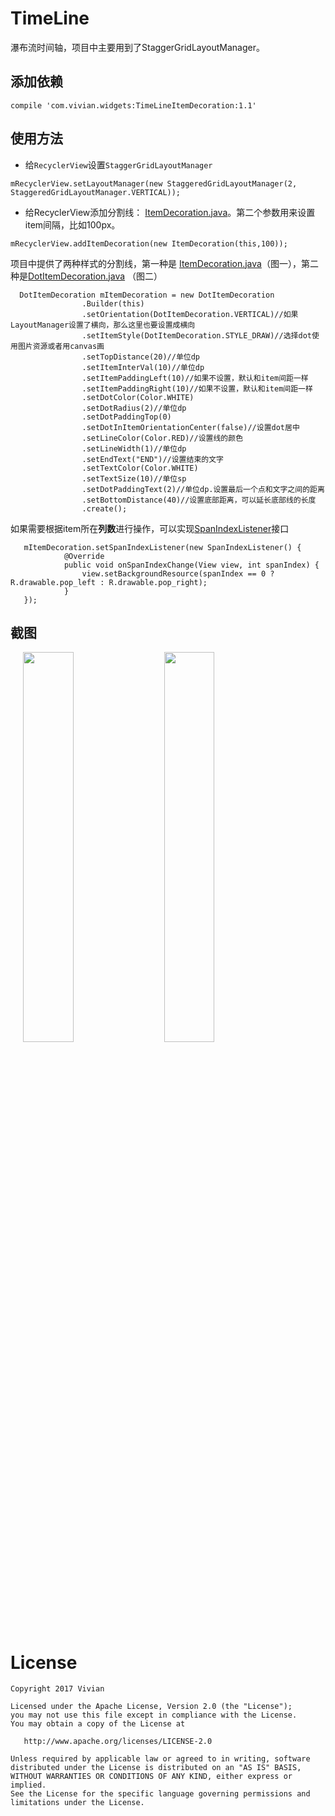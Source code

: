 # TimeLine
瀑布流时间轴，项目中主要用到了StaggerGridLayoutManager。

## 添加依赖
```
compile 'com.vivian.widgets:TimeLineItemDecoration:1.1'
```

## 使用方法
- 给`RecyclerView`设置`StaggerGridLayoutManager`
```
mRecyclerView.setLayoutManager(new StaggeredGridLayoutManager(2, StaggeredGridLayoutManager.VERTICAL));
```

- 给RecyclerView添加分割线： [ItemDecoration.java](https://github.com/vivian8725118/TimeLine/blob/master/app/src/main/java/com/vivian/timeline/timeline1/ItemDecoration.java)。第二个参数用来设置item间隔，比如100px。
```
mRecyclerView.addItemDecoration(new ItemDecoration(this,100));
```


项目中提供了两种样式的分割线，第一种是 [ItemDecoration.java](https://github.com/vivian8725118/TimeLine/blob/master/app/src/main/java/com/vivian/timeline/timeline1/ItemDecoration.java)（图一），第二种是[DotItemDecoration.java](https://github.com/vivian8725118/TimeLine/blob/master/app/src/main/java/com/vivian/timeline/itemdecoration/DotItemDecoration.java)  （图二）

```
  DotItemDecoration mItemDecoration = new DotItemDecoration
                .Builder(this)
                .setOrientation(DotItemDecoration.VERTICAL)//如果LayoutManager设置了横向，那么这里也要设置成横向
                .setItemStyle(DotItemDecoration.STYLE_DRAW)//选择dot使用图片资源或者用canvas画
                .setTopDistance(20)//单位dp
                .setItemInterVal(10)//单位dp
                .setItemPaddingLeft(10)//如果不设置，默认和item间距一样
                .setItemPaddingRight(10)//如果不设置，默认和item间距一样
                .setDotColor(Color.WHITE)
                .setDotRadius(2)//单位dp
                .setDotPaddingTop(0)
                .setDotInItemOrientationCenter(false)//设置dot居中
                .setLineColor(Color.RED)//设置线的颜色
                .setLineWidth(1)//单位dp
                .setEndText("END")//设置结束的文字
                .setTextColor(Color.WHITE)
                .setTextSize(10)//单位sp
                .setDotPaddingText(2)//单位dp.设置最后一个点和文字之间的距离
                .setBottomDistance(40)//设置底部距离，可以延长底部线的长度
                .create();
```


如果需要根据item所在**列数**进行操作，可以实现[SpanIndexListener](https://github.com/vivian8725118/TimeLine/blob/master/app/src/main/java/com/vivian/timeline/itemdecoration/SpanIndexListener.java)接口

```
   mItemDecoration.setSpanIndexListener(new SpanIndexListener() {
            @Override
            public void onSpanIndexChange(View view, int spanIndex) {
                view.setBackgroundResource(spanIndex == 0 ? R.drawable.pop_left : R.drawable.pop_right);
            }
   });
```

## 截图
<div>
<image hspace="20" src="https://github.com/vivian8725118/TimeLine/blob/master/art/FEDD719A6C84658E728E03762C5334AE.jpg" width=40% height=40%/>
<image src="https://github.com/vivian8725118/TimeLine/blob/master/art/A6A1B601503A23E054ABC9B205B2131F.png?raw=true" width=40% height=40%/>
</div>

# License

    Copyright 2017 Vivian

    Licensed under the Apache License, Version 2.0 (the "License");
    you may not use this file except in compliance with the License.
    You may obtain a copy of the License at
    
       http://www.apache.org/licenses/LICENSE-2.0
    
    Unless required by applicable law or agreed to in writing, software
    distributed under the License is distributed on an "AS IS" BASIS,
    WITHOUT WARRANTIES OR CONDITIONS OF ANY KIND, either express or implied.
    See the License for the specific language governing permissions and
    limitations under the License.
